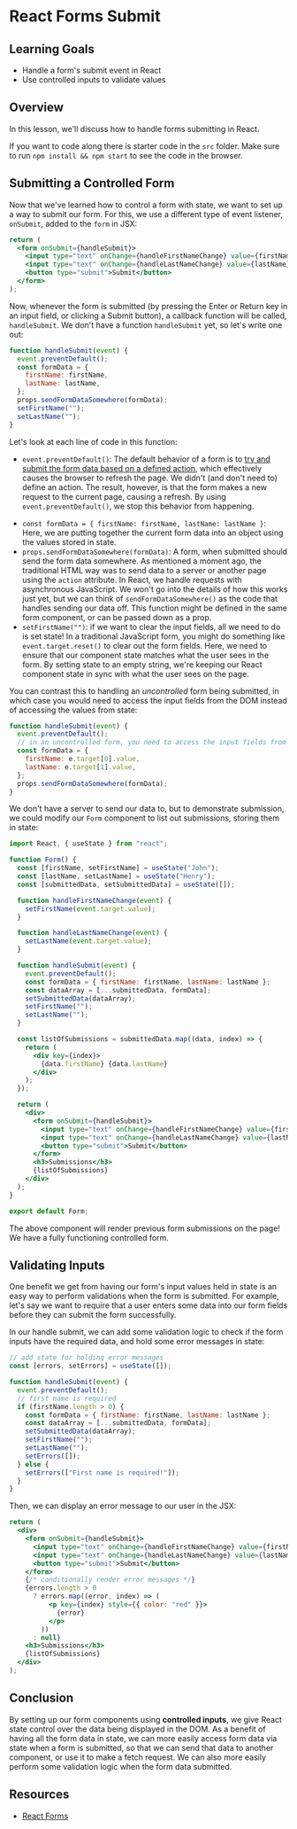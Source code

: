 # React Forms Submit

## Learning Goals

- Handle a form's submit event in React
- Use controlled inputs to validate values

## Overview

In this lesson, we'll discuss how to handle forms submitting in React.

If you want to code along there is starter code in the `src` folder. Make sure
to run `npm install && npm start` to see the code in the browser.

## Submitting a Controlled Form

Now that we've learned how to control a form with state, we want to set up a way
to submit our form. For this, we use a different type of event listener,
`onSubmit`, added to the `form` in JSX:

```jsx
return (
  <form onSubmit={handleSubmit}>
    <input type="text" onChange={handleFirstNameChange} value={firstName} />
    <input type="text" onChange={handleLastNameChange} value={lastName} />
    <button type="submit">Submit</button>
  </form>
);
```

Now, whenever the form is submitted (by pressing the Enter or Return key in an
input field, or clicking a Submit button), a callback function will be called,
`handleSubmit`. We don't have a function `handleSubmit` yet, so let's write one
out:

```jsx
function handleSubmit(event) {
  event.preventDefault();
  const formData = {
    firstName: firstName,
    lastName: lastName,
  };
  props.sendFormDataSomewhere(formData);
  setFirstName("");
  setLastName("");
}
```

Let's look at each line of code in this function:

- `event.preventDefault()`: The default behavior of a form is to
  [try and submit the form data based on a defined action][], which effectively
  causes the browser to refresh the page. We didn't (and don't need to) define
  an action. The result, however, is that the form makes a new request to the
  current page, causing a refresh. By using `event.preventDefault()`, we stop
  this behavior from happening.

[try and submit the form data based on a defined action]: https://www.w3schools.com/html/html_forms.asp

- `const formData = { firstName: firstName, lastName: lastName }`: Here, we are
  putting together the current form data into an object using the values stored
  in state.
- `props.sendFormDataSomewhere(formData)`: A form, when submitted should send
  the form data somewhere. As mentioned a moment ago, the traditional HTML way
  was to send data to a server or another page using the `action` attribute. In
  React, we handle requests with asynchronous JavaScript. We won't go into the
  details of how this works just yet, but we can think of
  `sendFormDataSomewhere()` as the code that handles sending our data off. This
  function might be defined in the same form component, or can be passed down as
  a prop.
- `setFirstName("")`: if we want to clear the input fields, all we need to do is
  set state! In a traditional JavaScript form, you might do something like
  `event.target.reset()` to clear out the form fields. Here, we need to ensure
  that our component state matches what the user sees in the form. By setting
  state to an empty string, we're keeping our React component state in sync with
  what the user sees on the page.

You can contrast this to handling an _uncontrolled_ form being submitted, in
which case you would need to access the input fields from the DOM instead
of accessing the values from state:

```jsx
function handleSubmit(event) {
  event.preventDefault();
  // in an uncontrolled form, you need to access the input fields from the DOM
  const formData = {
    firstName: e.target[0].value,
    lastName: e.target[1].value,
  };
  props.sendFormDataSomewhere(formData);
}
```

We don't have a server to send our data to, but to demonstrate submission, we
could modify our `Form` component to list out submissions, storing them in
state:

```jsx
import React, { useState } from "react";

function Form() {
  const [firstName, setFirstName] = useState("John");
  const [lastName, setLastName] = useState("Henry");
  const [submittedData, setSubmittedData] = useState([]);

  function handleFirstNameChange(event) {
    setFirstName(event.target.value);
  }

  function handleLastNameChange(event) {
    setLastName(event.target.value);
  }

  function handleSubmit(event) {
    event.preventDefault();
    const formData = { firstName: firstName, lastName: lastName };
    const dataArray = [...submittedData, formData];
    setSubmittedData(dataArray);
    setFirstName("");
    setLastName("");
  }

  const listOfSubmissions = submittedData.map((data, index) => {
    return (
      <div key={index}>
        {data.firstName} {data.lastName}
      </div>
    );
  });

  return (
    <div>
      <form onSubmit={handleSubmit}>
        <input type="text" onChange={handleFirstNameChange} value={firstName} />
        <input type="text" onChange={handleLastNameChange} value={lastName} />
        <button type="submit">Submit</button>
      </form>
      <h3>Submissions</h3>
      {listOfSubmissions}
    </div>
  );
}

export default Form;
```

The above component will render previous form submissions on the page! We have
a fully functioning controlled form.

## Validating Inputs

One benefit we get from having our form's input values held in state is an easy
way to perform validations when the form is submitted. For example, let's say we
want to require that a user enters some data into our form fields before they
can submit the form successfully.

In our handle submit, we can add some validation logic to check if the form
inputs have the required data, and hold some error messages in state:

```jsx
// add state for holding error messages
const [errors, setErrors] = useState([]);

function handleSubmit(event) {
  event.preventDefault();
  // first name is required
  if (firstName.length > 0) {
    const formData = { firstName: firstName, lastName: lastName };
    const dataArray = [...submittedData, formData];
    setSubmittedData(dataArray);
    setFirstName("");
    setLastName("");
    setErrors([]);
  } else {
    setErrors(["First name is required!"]);
  }
}
```

Then, we can display an error message to our user in the JSX:

```jsx
return (
  <div>
    <form onSubmit={handleSubmit}>
      <input type="text" onChange={handleFirstNameChange} value={firstName} />
      <input type="text" onChange={handleLastNameChange} value={lastName} />
      <button type="submit">Submit</button>
    </form>
    {/* conditionally render error messages */}
    {errors.length > 0
      ? errors.map((error, index) => (
          <p key={index} style={{ color: "red" }}>
            {error}
          </p>
        ))
      : null}
    <h3>Submissions</h3>
    {listOfSubmissions}
  </div>
);
```

## Conclusion

By setting up our form components using **controlled inputs**, we give React
state control over the data being displayed in the DOM. As a benefit of having
all the form data in state, we can more easily access form data via state when a
form is submitted, so that we can send that data to another component, or use it
to make a fetch request. We can also more easily perform some validation logic
when the form data submitted.

## Resources

- [React Forms](https://reactjs.org/docs/forms.html)

